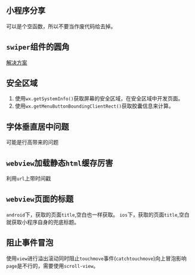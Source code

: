 ## 小程序分享

可以是个空函数，所以不要当作废代码给去掉。

## `swiper`组件的圆角

[解决方案](https://developers.weixin.qq.com/community/develop/doc/00026658428810dd8c07c062556400?highLine=swiper%2520%25E5%259C%2586%25E8%25A7%2592)

## 安全区域

1. 使用`wx.getSystemInfo()`获取屏幕的安全区域，在安全区域中开发页面。
2. 使用`wx.getMenuButtonBoundingClientRect()`获取胶囊信息来计算。

## 字体垂直居中问题

可能是行高带来的问题

## `webview`加载静态`html`缓存厉害

利用`url`上带时间戳

## `webview`页面的标题

`android`下，获取的页面`title`,空白也一样获取。
`ios`下，获取的页面`title`,空白就获取小程序自身的兜底标题。

## 阻止事件冒泡

使用`view`进行溢出滚动同时阻止`touchmove`事件(`catchtouchmove`)向上冒泡影响`page`是不行的，需要使用`scroll-view`。